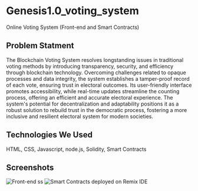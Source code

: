 # Genesis1.0_voting_system
 Online Voting System (Front-end and Smart Contracts)

 ## Problem Statment 
 The Blockchain Voting System resolves longstanding issues in traditional voting methods by introducing transparency, security, and efficiency through blockchain technology. Overcoming challenges related to opaque processes and data integrity, the system establishes a tamper-proof record of each vote, ensuring trust in electoral outcomes. Its user-friendly interface promotes accessibility, while real-time updates streamline the counting process, offering an efficient and accurate electoral experience. The system's potential for decentralization and adaptability positions it as a robust solution to rebuild trust in the democratic process, fostering a more inclusive and resilient electoral system for modern societies.

 ## Technologies We Used
 HTML, CSS, Javascript, node.js, Solidity, Smart Contracts

 ## Screenshots
 ![Front-end ss](![front_end_working](https://github.com/Navya41/Genesis1.0_voting_system/assets/73978927/51758167-2826-4527-a3ba-ed8d00e34b46)
)
 ![Smart Contracts deployed on Remix IDE](![solidity](https://github.com/Navya41/Genesis1.0_voting_system/assets/73978927/b8ca48d9-dbe2-46a0-b8d8-471e2802894a)
)
 
